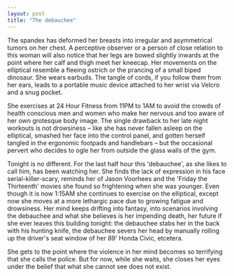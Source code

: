 ```yaml
---
layout: post
title: "The debauchee"
---
```


The spandex has deformed her breasts into irregular and asymmetrical tumors on her chest. A perceptive observer or a person of close relation to this woman will also notice that her legs are bowed slightly inwards at the point where her calf and thigh meet her kneecap. Her movements on the elliptical resemble a fleeing ostrich or the prancing of a small biped dinosaur. She wears earbuds. The tangle of cords, if you follow them from her ears, leads to a portable music device attached to her wrist via Velcro and a snug pocket.

She exercises at 24 Hour Fitness from 11PM to 1AM to avoid the crowds of health conscious men and women who make her nervous and too aware of her own grotesque body image. The single drawback to her late night workouts is not drowsiness – like she has never fallen asleep on the elliptical, smashed her face into the control panel, and gotten herself tangled in the ergonomic footpads and handlebars – but the occasional pervert who decides to ogle her from outside the glass walls of the gym.

Tonight is no different. For the last half hour this 'debauchee', as she likes to call him, has been watching her. She finds the lack of expression in his face serial-killer-scary, reminds her of Jason Voorhees and the 'Friday the Thirteenth' movies she found so frightening when she was younger. Even though it is now 1:15AM she continues to exercise on the elliptical, except now she moves at a more lethargic pace due to growing fatigue and drowsiness. Her mind keeps drifting into fantasy, into scenarios involving the debauchee and what she believes is her impending death, her future if she ever leaves this building tonight: the debauchee stabs her in the back with his hunting knife, the debauchee severs her head by manually rolling up the driver's seat window of her 89' Honda Civic, etcetera.

She gets to the point where the violence in her mind becomes so terrifying that she calls the police. But for now, while she waits, she closes her eyes under the belief that what she cannot see does not exist.